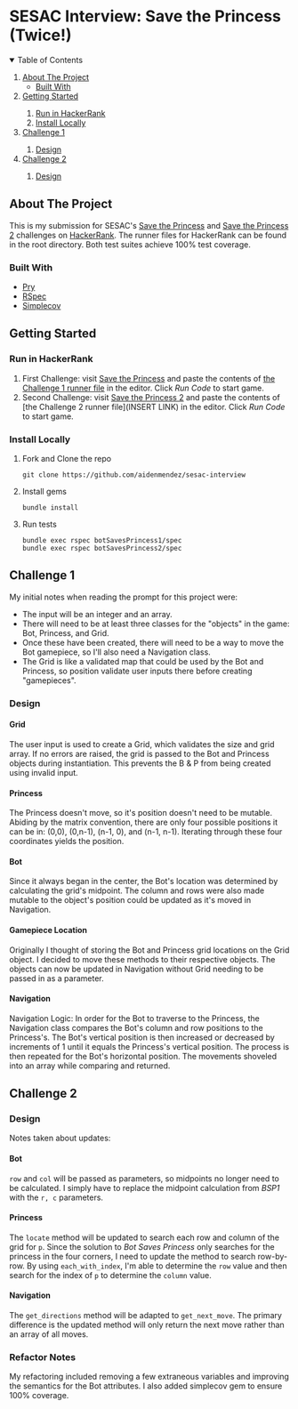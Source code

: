 # SESAC Interview: Save the Princess (Twice!)

<details open="open">
  <summary>Table of Contents</summary>
  <ol>
    <li>
      <a href="#about-the-project">About The Project</a>
      <ul>
        <li><a href="#built-with">Built With</a></li>
      </ul>
    </li>
    <li><a href="#getting-started">Getting Started</a></li>
      <ol>
        <li><a href="#run-in-HackerRank">Run in HackerRank</a></li>
        <li><a href="#install-locally">Install Locally</a></li>
      </ol>
    <li><a href="#challenge-1">Challenge 1</a></li>
      <ol>
        <li><a href="#design">Design</a></li>
      </ol>
     <li><a href="#challenge-2">Challenge 2</a></li>
      <ol>
        <li><a href="#design">Design</a></li>
      </ol>
  </ol>
</details>


## About The Project

This is my submission for SESAC's [Save the Princess](https://www.hackerrank.com/challenges/saveprincess) and [Save the Princess 2](https://www.hackerrank.com/challenges/saveprincess2) challenges on [HackerRank](https://www.hackerrank.com/). The runner files for HackerRank can be found in the root directory. Both test suites achieve 100% test coverage.

### Built With

* [Pry](https://github.com/pry/pry)
* [RSpec](https://rspec.info/)
* [Simplecov](https://github.com/simplecov-ruby/simplecov)


## Getting Started
### Run in HackerRank

1. First Challenge: visit [Save the Princess](https://www.hackerrank.com/challenges/saveprincess) and paste the contents of [the Challenge 1 runner file](https://github.com/aidenmendez/sesac-interview/blob/main/botSavesPrincess1/BSP_hackerrank_runner.rb) in the editor. Click _Run Code_ to start game.
2. Second Challenge: visit [Save the Princess 2](https://www.hackerrank.com/challenges/saveprincess2) and paste the contents of [the Challenge 2 runner file](INSERT LINK) in the editor. Click _Run Code_ to start game.

### Install Locally

1. Fork and Clone the repo
   ```
   git clone https://github.com/aidenmendez/sesac-interview
   ```
2. Install gems
   ```
   bundle install 
   ```
3. Run tests
   ```
   bundle exec rspec botSavesPrincess1/spec
   bundle exec rspec botSavesPrincess2/spec
   ```

## Challenge 1

My initial notes when reading the prompt for this project were:

- The input will be an integer and an array.
- There will need to be at least three classes for the "objects" in the game: Bot, Princess, and Grid.
- Once these have been created, there will need to be a way to move the Bot gamepiece, so I'll also need a Navigation class.
- The Grid is like a validated map that could be used by the Bot and Princess, so position validate user inputs there before creating "gamepieces". 

### Design

#### Grid
The user input is used to create a Grid, which validates the size and grid array. If no errors are raised, the grid is passed to the Bot and Princess objects during instantiation. This prevents the B & P from being created using invalid input.

#### Princess
The Princess doesn't move, so it's position doesn't need to be mutable. Abiding by the matrix convention, there are only four possible positions it can be in: (0,0), (0,n-1), (n-1, 0), and (n-1, n-1). Iterating through these four coordinates yields the position.

#### Bot
Since it always began in the center, the Bot's location was determined by calculating the grid's midpoint. The column and rows were also made mutable to the object's position could be updated as it's moved in Navigation.

#### Gamepiece Location
Originally I thought of storing the Bot and Princess grid locations on the Grid object. I decided to move these methods to their respective objects. The objects can now be updated in Navigation without Grid needing to be passed in as a parameter.

#### Navigation
Navigation Logic: In order for the Bot to traverse to the Princess, the Navigation class compares the Bot's column and row positions to the Princess's. The Bot's vertical position is then increased or decreased  by increments of 1 until it equals the Princess's vertical position. The process is then repeated for the Bot's horizontal position. The movements shoveled into an array while comparing and returned.

## Challenge 2
### Design

Notes taken about updates:

 #### Bot
 
 `row` and `col` will be passed as parameters, so midpoints no longer need to be calculated. I simply have to replace the midpoint calculation from _BSP1_ with the `r, c` parameters.
 
 #### Princess

The `locate` method will be updated to search each row and column of the grid for `p`. Since the solution to _Bot Saves Princess_ only searches for the princess in the four corners, I need to update the method to search row-by-row. By using `each_with_index`, I'm able to determine the `row` value and then search for the index of `p` to determine the `column` value.

#### Navigation

The `get_directions` method will be adapted to `get_next_move`. The primary difference is the updated method will only return the next move rather than an array of all moves.


### Refactor Notes
My refactoring included removing a few extraneous variables and improving the semantics for the Bot attributes. I also added simplecov gem to ensure 100% coverage.
